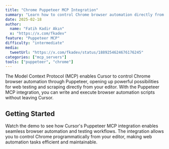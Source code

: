 ```yaml
---
title: "Chrome Puppeteer MCP Integration"
summary: "Learn how to control Chrome browser automation directly from Cursor using the Puppeteer MCP server"
date: 2025-02-18
author:
  name: "Fatih Kadir Akın"
  x: "https://x.com/fkadev"
feature: "Puppeteer MCP"
difficulty: "intermediate"
media:
  tweetUrl: "https://x.com/fkadev/status/1889254624676176245"
categories: ["mcp_servers"]
tools: ["puppeteer", "chrome"]
---
```


The Model Context Protocol (MCP) enables Cursor to control Chrome browser automation through Puppeteer, opening up powerful possibilities for web testing and scraping directly from your editor. With the Puppeteer MCP integration, you can write and execute browser automation scripts without leaving Cursor.

## Getting Started

Watch the demo to see how Cursor's Puppeteer MCP integration enables seamless browser automation and testing workflows. The integration allows you to control Chrome programmatically from your editor, making web automation tasks efficient and maintainable.